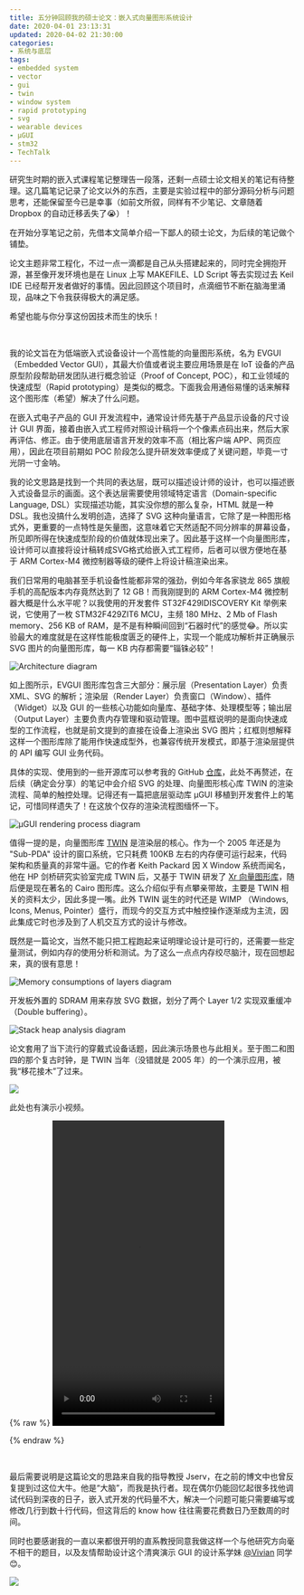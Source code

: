```yaml
---
title: 五分钟回顾我的硕士论文：嵌入式向量图形系统设计
date: 2020-04-01 23:13:31
updated: 2020-04-02 21:30:00
categories:
- 系统与底层
tags:
- embedded system
- vector
- gui
- twin
- window system
- rapid prototyping
- svg
- wearable devices
- µGUI
- stm32
- TechTalk
---
```


研究生时期的嵌入式课程笔记整理告一段落，还剩一点硕士论文相关的笔记有待整理。这几篇笔记记录了论文以外的东西，主要是实验过程中的部分源码分析与问题思考，还能保留至今已是幸事（如前文所叙，同样有不少笔记、文章随着 Dropbox 的自动迁移丢失了😭）！

在开始分享笔记之前，先借本文简单介绍一下鄙人的硕士论文，为后续的笔记做个铺垫。

论文主题非常工程化，不过一点一滴都是自己从头搭建起来的，同时完全拥抱开源，甚至像开发环境也是在 Linux 上写 MAKEFILE、LD Script 等去实现过去 Keil IDE 已经帮开发者做好的事情。因此回顾这个项目时，点滴细节不断在脑海里涌现，品味之下令我获得极大的满足感。

希望也能与你分享这份因技术而生的快乐！

<!-- more -->



<br />

我的论文旨在为低端嵌入式设备设计一个高性能的向量图形系统，名为 EVGUI（Embedded Vector GUI），其最大价值或者说主要应用场景是在 IoT 设备的产品原型阶段帮助研发团队进行概念验证（Proof of Concept, POC），和工业领域的快速成型（Rapid prototyping）是类似的概念。下面我会用通俗易懂的话来解释这个图形库（希望）解决了什么问题。

在嵌入式电子产品的 GUI 开发流程中，通常设计师先基于产品显示设备的尺寸设计 GUI 界面，接着由嵌入式工程师对照设计稿将一个个像素点码出来，然后大家再评估、修正。由于使用底层语言开发的效率不高（相比客户端 APP、网页应用），因此在项目前期如 POC 阶段怎么提升研发效率便成了关键问题，毕竟一寸光阴一寸金呐。

我的论文思路是找到一个共同的表达层，既可以描述设计师的设计，也可以描述嵌入式设备显示的画面。这个表达层需要使用领域特定语言（Domain-specific Language, DSL）实现描述功能，其实没你想的那么复杂，HTML 就是一种 DSL。我也没搞什么发明创造，选择了 SVG 这种向量语言，它除了是一种图形格式外，更重要的一点特性是矢量图，这意味着它天然适配不同分辨率的屏幕设备，所见即所得在快速成型阶段的价值就体现出来了。因此基于这样一个向量图形库，设计师可以直接将设计稿转成SVG格式给嵌入式工程师，后者可以很方便地在基于 ARM Cortex-M4 微控制器等级的硬件上将设计稿渲染出来。

我们日常用的电脑甚至手机设备性能都非常的强劲，例如今年各家骁龙 865 旗舰手机的高配版本内存竟然达到了 12 GB！而我刚提到的 ARM Cortex-M4 微控制器大概是什么水平呢？以我使用的开发套件 ST32F429IDISCOVERY Kit 举例来说，它使用了一枚 STM32F429ZIT6 MCU，主频 180 MHz、2 Mb of Flash memory、256 KB of RAM，是不是有种瞬间回到“石器时代”的感觉😂。所以实验最大的难度就是在这样性能极度匮乏的硬件上，实现一个能成功解析并正确展示 SVG 图片的向量图形库，每一 KB 内存都需要“锱铢必较”！

![Architecture diagram](https://cdn.joouis.com/evgui-design-review-1.jpg)

如上图所示，EVGUI 图形库包含三大部分：展示层（Presentation Layer）负责 XML、SVG 的解析；渲染层（Render Layer）负责窗口（Window）、插件（Widget）以及 GUI 的一些核心功能如向量库、基础字体、处理模型等；输出层（Output Layer）主要负责内存管理和驱动管理。图中蓝框说明的是面向快速成型的工作流程，也就是前文提到的直接在设备上渲染出 SVG 图片；红框则想解释这样一个图形库除了能用作快速成型外，也兼容传统开发模式，即基于渲染层提供的 API 编写 GUI 业务代码。

具体的实现、使用到的一些开源库可以参考我的 GitHub [仓库](https://github.com/Joouis/EVGUI)，此处不再赘述，在后续（确定会分享）的笔记中会介绍 SVG 的处理、向量图形核心库 TWIN 的渲染流程、简单的触控处理。记得还有一篇把底层驱动库 µGUI 移植到开发套件上的笔记，可惜同样遗失了！在这放个仅存的渲染流程图缅怀一下。

![µGUI rendering process diagram](https://cdn.joouis.com/evgui-design-review-2.png)

值得一提的是，向量图形库 [TWIN](https://keithp.com/~keithp/talks/twin-ols2005/twin-ols2005www/) 是渲染层的核心。作为一个 2005 年还是为 "Sub-PDA" 设计的窗口系统，它只耗费 100KB 左右的内存便可运行起来，代码架构和质量真的非常牛逼。它的作者 Keith Packard 因 X Window 系统而闻名，他在 HP 剑桥研究实验室完成 TWIN 后，又基于 TWIN 研发了 [Xr 向量图形库](https://www.cairographics.org/xr_ols2003/)，随后便是现在著名的 Cairo 图形库。这么介绍似乎有点攀亲带故，主要是 TWIN 相关的资料太少，因此多提一嘴。此外 TWIN 诞生的时代还是 WIMP （Windows, Icons, Menus, Pointer）盛行，而现今的交互方式中触控操作逐渐成为主流，因此集成它时也涉及到了人机交互方式的设计与修改。

既然是一篇论文，当然不能只把工程跑起来证明理论设计是可行的，还需要一些定量测试，例如内存的使用分析和测试。为了这么一点点内存绞尽脑汁，现在回想起来，真的很有意思！

![Memory consumptions of layers diagram](https://cdn.joouis.com/evgui-design-review-3.jpg)

开发板外置的 SDRAM 用来存放 SVG 数据，划分了两个 Layer 1/2 实现双重缓冲（Double buffering）。

![Stack heap analysis diagram](https://cdn.joouis.com/evgui-design-review-4.jpg)

论文套用了当下流行的穿戴式设备话题，因此演示场景也与此相关。至于图二和图四的那个复古时钟，是 TWIN 当年（没错就是 2005 年）的一个演示应用，被我“移花接木”了过来。

![](https://cdn.joouis.com/evgui-design-review-5.jpg)

此处也有演示小视频。


{% raw %}
<video width="304" height="540" src="https://cdnhk.blob.core.windows.net/blog/EVGUI Demo.mp4" preload="metadata" controls="" playsinline="" poster="">Sorry, your browser does not support the video tag.</video>

{% endraw %}

<br />



最后需要说明是这篇论文的思路来自我的指导教授 Jserv，在之前的博文中也曾反复提到过这位大牛。他是“大脑”，而我是执行者。现在偶尔仍能回忆起很多找他调试代码到深夜的日子，嵌入式开发的代码量不大，解决一个问题可能只需要编写或修改几行到数十行代码，但这背后的 know how 往往需要花费数日乃至数周的时间。

同时也要感谢我的一直以来都很开明的直系教授同意我做这样一个与他研究方向毫不相干的题目，以及友情帮助设计这个清爽演示 GUI 的设计系学妹 [@Vivian](https://www.zhihu.com/people/vivianvivi) 同学 😊。

![](https://cdn.joouis.com/evgui-design-review-6.png)